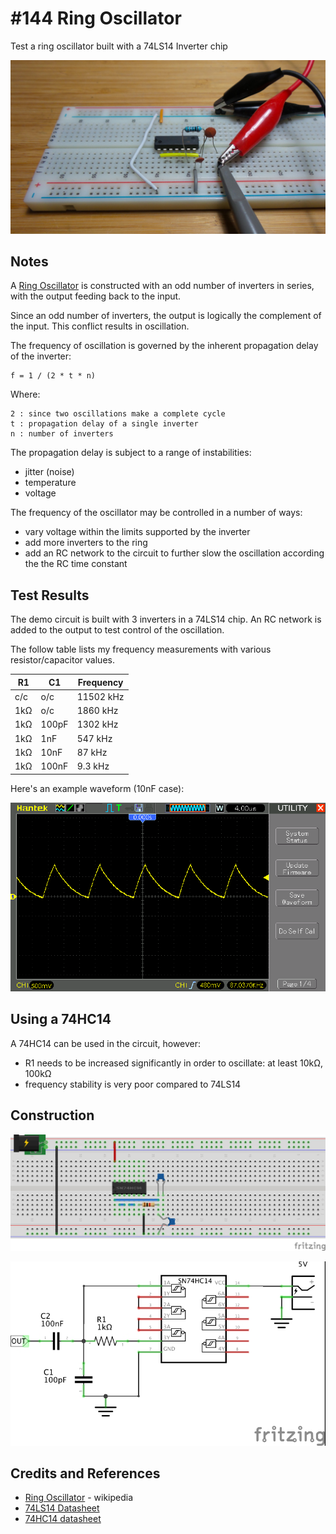 # #144 Ring Oscillator

Test a ring oscillator built with a 74LS14 Inverter chip

![The Build](./assets/RingOscillator_build.jpg?raw=true)

## Notes

A [Ring Oscillator](https://en.wikipedia.org/wiki/Ring_oscillator) is constructed
with an odd number of inverters in series, with the output feeding back to the input.

Since an odd number of inverters, the output is logically the complement of the input.
This conflict results in oscillation.

The frequency of oscillation is governed by the inherent propagation delay of the inverter:

    f = 1 / (2 * t * n)

Where:

    2 : since two oscillations make a complete cycle
    t : propagation delay of a single inverter
    n : number of inverters

The propagation delay is subject to a range of instabilities:

* jitter (noise)
* temperature
* voltage

The frequency of the oscillator may be controlled in a number of ways:

* vary voltage within the limits supported by the inverter
* add more inverters to the ring
* add an RC network to the circuit to further slow the oscillation according the the RC time constant

## Test Results

The demo circuit is built with 3 inverters in a 74LS14 chip.
An RC network is added to the output to test control of the oscillation.

The follow table lists my frequency measurements with various resistor/capacitor values.

| R1  | C1    | Frequency |
|-----|-------|-----------|
| c/c | o/c   | 11502 kHz |
| 1kΩ | o/c   | 1860 kHz  |
| 1kΩ | 100pF | 1302 kHz  |
| 1kΩ | 1nF   | 547 kHz   |
| 1kΩ | 10nF  | 87 kHz    |
| 1kΩ | 100nF | 9.3 kHz   |

Here's an example waveform (10nF case):

![scope_10nF](./assets/scope_10nF.gif?raw=true)

## Using a 74HC14

A 74HC14 can be used in the circuit, however:

* R1 needs to be increased significantly in order to oscillate: at least 10kΩ, 100kΩ
* frequency stability is very poor compared to 74LS14

## Construction

![Breadboard](./assets/RingOscillator_bb.jpg?raw=true)

![The Schematic](./assets/RingOscillator_schematic.jpg?raw=true)

## Credits and References

* [Ring Oscillator](https://en.wikipedia.org/wiki/Ring_oscillator) - wikipedia
* [74LS14 Datasheet](https://www.futurlec.com/74LS/74LS14.shtml)
* [74HC14 datasheet](https://www.futurlec.com/74HC/74HC14.shtml)
